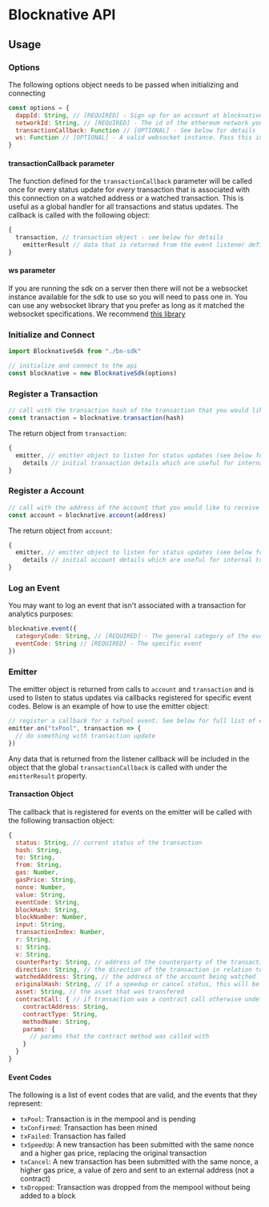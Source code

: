 # Blocknative API

## Usage

### Options

The following options object needs to be passed when initializing and connecting

```javascript
const options = {
  dappId: String, // [REQUIRED] - Sign up for an account at blocknative.com
  networkId: String, // [REQUIRED] - The id of the ethereum network your app runs on
  transactionCallback: Function // [OPTIONAL] - See below for details
  ws: Function // [OPTIONAL] - A valid websocket instance. Pass this in if you are running the sdk on a server
}
```

#### transactionCallback parameter

The function defined for the `transactionCallback` parameter will be called once for every status update for _every_ transaction that is associated with this connection on a watched address _or_ a watched transaction. This is useful as a global handler for all transactions and status updates. The callback is called with the following object:

```javascript
{
  transaction, // transaction object - see below for details
    emitterResult // data that is returned from the event listener defined on the emitter
}
```

#### ws parameter

If you are running the sdk on a server then there will not be a websocket instance available for the sdk to use so you will need to pass one in. You can use any websocket library that you prefer as long as it matched the websocket specifications. We recommend [this library](https://github.com/websockets/ws)

### Initialize and Connect

```javascript
import BlocknativeSdk from "./bn-sdk"

// initialize and connect to the api
const blocknative = new BlocknativeSdk(options)
```

### Register a Transaction

```javascript
// call with the transaction hash of the transaction that you would like to receive status updates for
const transaction = blocknative.transaction(hash)
```

The return object from `transaction`:

```javascript
{
  emitter, // emitter object to listen for status updates (see below for details)
    details // initial transaction details which are useful for internal tracking: hash, timestamp, eventCode
}
```

### Register a Account

```javascript
// call with the address of the account that you would like to receive status updates for
const account = blocknative.account(address)
```

The return object from `account`:

```javascript
{
  emitter, // emitter object to listen for status updates (see below for details)
    details // initial account details which are useful for internal tracking: address
}
```

### Log an Event

You may want to log an event that isn't associated with a transaction for analytics purposes:

```javascript
blocknative.event({
  categoryCode: String, // [REQUIRED] - The general category of the event
  eventCode: String // [REQUIRED] - The specific event
})
```

### Emitter

The emitter object is returned from calls to `account` and `transaction` and is used to listen to status updates via callbacks registered for specific event codes. Below is an example of how to use the emitter object:

```javascript
// register a callback for a txPool event. See below for full list of eventCodes
emitter.on("txPool", transaction => {
  // do something with transaction update
})
```

Any data that is returned from the listener callback will be included in the object that the global `transactionCallback` is called with under the `emitterResult` property.

#### Transaction Object

The callback that is registered for events on the emitter will be called with the following transaction object:

```javascript
{
  status: String, // current status of the transaction
  hash: String,
  to: String,
  from: String,
  gas: Number,
  gasPrice: String,
  nonce: Number,
  value: String,
  eventCode: String,
  blockHash: String,
  blockNumber: Number,
  input: String,
  transactionIndex: Number,
  r: String,
  s: String,
  v: String,
  counterParty: String, // address of the counterparty of the transaction when watching an account
  direction: String, // the direction of the transaction in relation to the account that is being watched ("incoming" or "outgoing")
  watchedAddress: String, // the address of the account being watched
  originalHash: String, // if a speedup or cancel status, this will be the hash of the original transaction
  asset: String, // the asset that was transfered
  contractCall: { // if transaction was a contract call otherwise undefined
    contractAddress: String,
    contractType: String,
    methodName: String,
    params: {
      // params that the contract method was called with
    }
  }
}
```

#### Event Codes

The following is a list of event codes that are valid, and the events that they represent:

- `txPool`: Transaction is in the mempool and is pending
- `txConfirmed`: Transaction has been mined
- `txFailed`: Transaction has failed
- `txSpeedUp`: A new transaction has been submitted with the same nonce and a higher gas price, replacing the original transaction
- `txCancel`: A new transaction has been submitted with the same nonce, a higher gas price, a value of zero and sent to an external address (not a contract)
- `txDropped`: Transaction was dropped from the mempool without being added to a block
